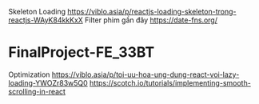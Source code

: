 Skeleton Loading
https://viblo.asia/p/reactjs-loading-skeleton-trong-reactjs-WAyK84kkKxX
Filter phim gần đây
https://date-fns.org/

# FinalProject-FE_33BT
Optimization
https://viblo.asia/p/toi-uu-hoa-ung-dung-react-voi-lazy-loading-YWOZr83w5Q0
https://scotch.io/tutorials/implementing-smooth-scrolling-in-react
